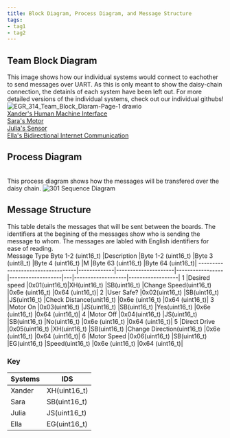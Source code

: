 ```yaml
---
title: Block Diagram, Process Diagram, and Message Structure
tags:
- tag1
- tag2
---
```

## Team Block Diagram
This image shows how our individual systems would connect to eachother to send messages over UART. As this is only meant to show the daisy-chain connection, the detainls of each system have been left out. For more detailed versions of the individual systems, check out our individual githubs! <br>
![EGR_314_Team_Block_Diaram-Page-1 drawio](https://github.com/user-attachments/assets/bdf843b4-6444-43c4-8d9b-3085cfe64fee) <br>
[Xander's Human Machine Interface](https://xanderheafey.github.io/Block-Diagram/)<br>
[Sara's Motor](https://sarabohart.github.io/blockdiagram/)<br>
[Julia's Sensor](https://juliasmith141414.github.io/blockdiagram/)<br>
[Ella's Bidirectional Internet Communication](https://starfruwuit.github.io/egr314report/01BlockDiagram/)
## Process Diagram
<br> This process diagram shows how the messages will be transfered over the daisy chain. 
![301 Sequence Diagram](https://github.com/user-attachments/assets/b03f7472-f672-4f33-be5f-4564422824ab) 
## Message Structure
This table details the messages that will be sent between the boards. The identifiers at the begining of the messages show who is sending the message to whom. The messages are labled with English identifiers for ease of reading. <br>
Message Type Byte 1-2 (uint16_t)	|Description	|Byte 1-2 (uint16_t)	|Byte 3 (uint8_t)	|Byte 4 (uint16_t)	|M	|Byte 63 (uint16_t)	|Byte 64 (uint16_t)|
----------------------------------|-------------|---------------------|-----------------|-------------------|---|-------------------|------------------|
1	|Desired speed	|0x01(uint16_t)|XH(uint16_t)	|SB(uint16_t)	|Change Speed(uint16_t)	|0x6e (uint16_t)	|0x64 (uint16_t)|
2	|User Safe?	|0x02(uint16_t)	|SB(uint16_t)	|JS(uint16_t)	|Check Distance(unit16_t)	|0x6e (uint16_t)	|0x64 (uint16_t)|
3	|Motor On	|0x03(uint16_t)	|JS(uint16_t)	|SB(uint16_t)	|Yes(uint16_t)	|0x6e (uint16_t)	|0x64 (uint16_t)|
4	|Motor Off	|0x04(uint16_t)	|JS(uint16_t)	|SB(uint16_t)	|No(uint16_t)	|0x6e (uint16_t)	|0x64 (uint16_t)|
5	|Direct Drive	|0x05(uint16_t)	|XH(uint16_t)	|SB(uint16_t)	|Change Direction(uint16_t)	|0x6e (uint16_t)	|0x64 (uint16_t)|
6	|Motor Speed	|0x06(uint16_t)	|SB(uint16_t)	|EG(uint16_t)	|Speed(uint16_t)	|0x6e (uint16_t)	|0x64 (uint16_t)|

### Key
Systems	| IDS
--------|------------
Xander	|XH(uint16_t)
Sara	  |SB(uint16_t)
Julia	  |JS(uint16_t)
Ella	  |EG(uint16_t)
